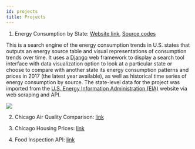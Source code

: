 ```yaml
---
id: projects
title: Projects
---
```


1. Energy Consumption by State: [Website link](https://us-energy-consumption.herokuapp.com/), [Source codes](https://github.com/dtmlinh/Energy-Search-Tool)

This is a search engine of the energy consumption trends in U.S. states that outputs an energy source table and visual representations of consumption trends over time. It uses a [Django](https://www.djangoproject.com/) web framework to display a search tool interface with data visualization option to look at a particular state or choose to compare with another state its energy consumption patterns and prices in 2017 (the latest year available), as well as historical time series of energy consumption by source. The state-level data for the project was imported from the [U.S. Energy Information Administration (EIA)](https://www.eia.gov/) website via web scraping and API. 

![](assets/state_energy_search.gif)

2. Chicago Air Quality Comparison: [link](https://github.com/dtmlinh/Air-Quality-Tool)

3. Chicago Housing Prices: [link](https://github.com/dtmlinh/ml-project)

4. Food Inspection API: [link](https://github.com/dtmlinh/food_inspection/tree/master/project)
